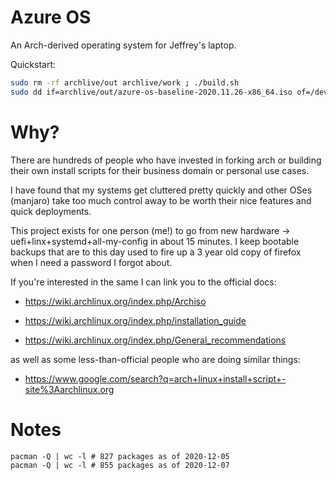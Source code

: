 
# Azure OS

An Arch-derived operating system for Jeffrey's laptop.

Quickstart: 

```bash
sudo rm -rf archlive/out archlive/work ; ./build.sh
sudo dd if=archlive/out/azure-os-baseline-2020.11.26-x86_64.iso of=/dev/sda status=progress oflag=sync bs=4M
```

# Why?

There are hundreds of people who have invested in forking
arch or building their own install scripts for their business domain
or personal use cases.

I have found that my systems get cluttered pretty quickly
and other OSes (manjaro) take too much control away to be worth
their nice features and quick deployments.

This project exists for one person (me!) to go from new hardware -> uefi+linx+systemd+all-my-config
in about 15 minutes. I keep bootable backups that are to this day used to
fire up a 3 year old copy of firefox when I need a password I forgot about.

If you're interested in the same I can link you to the official docs:

 - https://wiki.archlinux.org/index.php/Archiso

 - https://wiki.archlinux.org/index.php/installation_guide
 - https://wiki.archlinux.org/index.php/General_recommendations

as well as some less-than-official people who are doing similar things:

 - https://www.google.com/search?q=arch+linux+install+script+-site%3Aarchlinux.org


# Notes

```
pacman -Q | wc -l # 827 packages as of 2020-12-05
pacman -Q | wc -l # 855 packages as of 2020-12-07

```


